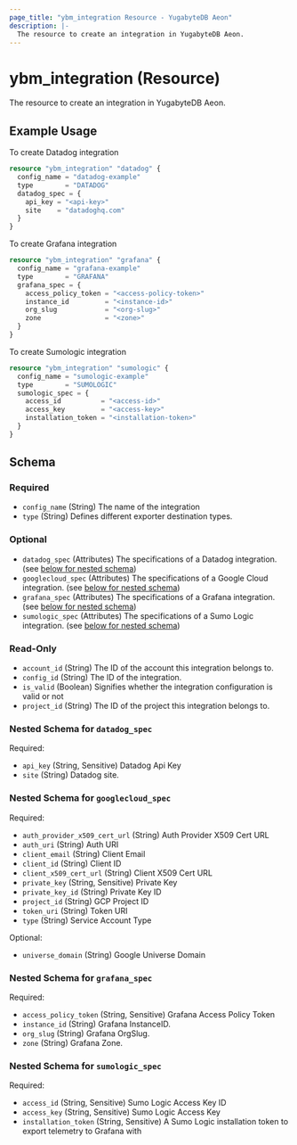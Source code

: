 ```yaml
---
page_title: "ybm_integration Resource - YugabyteDB Aeon"
description: |-
  The resource to create an integration in YugabyteDB Aeon.
---
```


# ybm_integration (Resource)

The resource to create an integration in YugabyteDB Aeon.


## Example Usage

To create Datadog integration

```terraform
resource "ybm_integration" "datadog" {
  config_name = "datadog-example"
  type        = "DATADOG"
  datadog_spec = {
    api_key = "<api-key>"
    site    = "datadoghq.com"
  }
}
```

To create Grafana integration

```terraform
resource "ybm_integration" "grafana" {
  config_name = "grafana-example"
  type        = "GRAFANA"
  grafana_spec = {
    access_policy_token = "<access-policy-token>"
    instance_id         = "<instance-id>"
    org_slug            = "<org-slug>"
    zone                = "<zone>"
  }
}
```

To create Sumologic integration

```terraform
resource "ybm_integration" "sumologic" {
  config_name = "sumologic-example"
  type        = "SUMOLOGIC"
  sumologic_spec = {
    access_id          = "<access-id>"
    access_key         = "<access-key>"
    installation_token = "<installation-token>"
  }
}
```

<!-- schema generated by tfplugindocs -->
## Schema

### Required

- `config_name` (String) The name of the integration
- `type` (String) Defines different exporter destination types.

### Optional

- `datadog_spec` (Attributes) The specifications of a Datadog integration. (see [below for nested schema](#nestedatt--datadog_spec))
- `googlecloud_spec` (Attributes) The specifications of a Google Cloud integration. (see [below for nested schema](#nestedatt--googlecloud_spec))
- `grafana_spec` (Attributes) The specifications of a Grafana integration. (see [below for nested schema](#nestedatt--grafana_spec))
- `sumologic_spec` (Attributes) The specifications of a Sumo Logic integration. (see [below for nested schema](#nestedatt--sumologic_spec))

### Read-Only

- `account_id` (String) The ID of the account this integration belongs to.
- `config_id` (String) The ID of the integration.
- `is_valid` (Boolean) Signifies whether the integration configuration is valid or not
- `project_id` (String) The ID of the project this integration belongs to.

<a id="nestedatt--datadog_spec"></a>
### Nested Schema for `datadog_spec`

Required:

- `api_key` (String, Sensitive) Datadog Api Key
- `site` (String) Datadog site.


<a id="nestedatt--googlecloud_spec"></a>
### Nested Schema for `googlecloud_spec`

Required:

- `auth_provider_x509_cert_url` (String) Auth Provider X509 Cert URL
- `auth_uri` (String) Auth URI
- `client_email` (String) Client Email
- `client_id` (String) Client ID
- `client_x509_cert_url` (String) Client X509 Cert URL
- `private_key` (String, Sensitive) Private Key
- `private_key_id` (String) Private Key ID
- `project_id` (String) GCP Project ID
- `token_uri` (String) Token URI
- `type` (String) Service Account Type

Optional:

- `universe_domain` (String) Google Universe Domain


<a id="nestedatt--grafana_spec"></a>
### Nested Schema for `grafana_spec`

Required:

- `access_policy_token` (String, Sensitive) Grafana Access Policy Token
- `instance_id` (String) Grafana InstanceID.
- `org_slug` (String) Grafana OrgSlug.
- `zone` (String) Grafana Zone.


<a id="nestedatt--sumologic_spec"></a>
### Nested Schema for `sumologic_spec`

Required:

- `access_id` (String, Sensitive) Sumo Logic Access Key ID
- `access_key` (String, Sensitive) Sumo Logic Access Key
- `installation_token` (String, Sensitive) A Sumo Logic installation token to export telemetry to Grafana with
